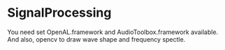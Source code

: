 # SignalProcessing

You need set OpenAL.framework and AudioToolbox.framework available. And also, opencv to draw wave shape and frequency spectle.

